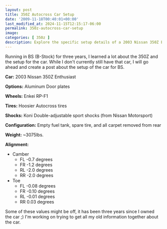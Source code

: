 ```yaml
---
layout: post
title: 350Z Autocross Car Setup
date: '2009-11-18T00:40:01+00:00'
last_modified_at: 2024-11-15T12:15:17-06:00
permalink: 350z-autocross-car-setup
image:
categories: [ 350z ]
description: Explore the specific setup details of a 2003 Nissan 350Z Enthusiast for B-Stock racing, including options, wheels, tires, and alignment.
---
```


Running in BS (B-Stock) for three years, I learned a lot about the 350Z and the setup for the car. While I don't currently still have that car, I will go ahead and create a post about the setup of the car for BS.

**Car:** 2003 Nissan 350Z Enthusiast

**Options:** Aluminum Door plates

**Wheels:** Enkei RP-F1

**Tires:** Hoosier Autocross tires

**Shocks:** Koni Double-adjustable sport shocks (from Nissan Motorsport)

**Configuration:** Empty fuel tank, spare tire, and all carpet removed from rear

**Weight:** ~3075lbs.

**Alignment:**
- Camber
  - FL -0.7 degrees
  - FR -1.2 degrees
  - RL -2.0 degrees
  - RR -2.0 degrees
- Toe
  - FL -0.08 degrees
  - FR -0.10 degrees
  - RL -0.01 degrees
  - RR 0.03 degrees

Some of these values might be off, it has been three years since I owned the car ;) I'm working on trying to get all my old information together about the car.


